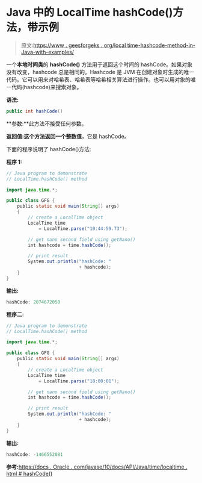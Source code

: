# Java 中的 LocalTime hashCode()方法，带示例

> 原文:[https://www . geesforgeks . org/local time-hashcode-method-in-Java-with-examples/](https://www.geeksforgeeks.org/localtime-hashcode-method-in-java-with-examples/)

一个**本地时间类**的 **hashCode()** 方法用于返回这个时间的 hashCode。如果对象没有改变，hashcode 总是相同的。Hashcode 是 JVM 在创建对象时生成的唯一代码。它可以用来对哈希表、哈希表等哈希相关算法进行操作。也可以用对象的唯一代码(hashcode)来搜索对象。

**语法:**

```java
public int hashCode()

```

**参数:**此方法不接受任何参数。

**返回值:**这个方法返回一个**整数值**，它是 hashCode。

下面的程序说明了 hashCode()方法:

**程序 1:**

```java
// Java program to demonstrate
// LocalTime.hashCode() method

import java.time.*;

public class GFG {
    public static void main(String[] args)
    {
        // create a LocalTime object
        LocalTime time
            = LocalTime.parse("10:44:59.73");

        // get nano second field using getNano()
        int hashcode = time.hashCode();

        // print result
        System.out.println("hashCode: "
                           + hashcode);
    }
}
```

**输出:**

```java
hashCode: 2074672050

```

**程序二:**

```java
// Java program to demonstrate
// LocalTime.hashCode() method

import java.time.*;

public class GFG {
    public static void main(String[] args)
    {
        // create a LocalTime object
        LocalTime time
            = LocalTime.parse("18:00:01");

        // get nano second field using getNano()
        int hashcode = time.hashCode();

        // print result
        System.out.println("hashCode: "
                           + hashcode);
    }
}
```

**输出:**

```java
hashCode: -1466552081

```

**参考:**[https://docs . Oracle . com/javase/10/docs/API/Java/time/localtime . html # hashCode()](https://docs.oracle.com/javase/10/docs/api/java/time/LocalTime.html#hashCode())